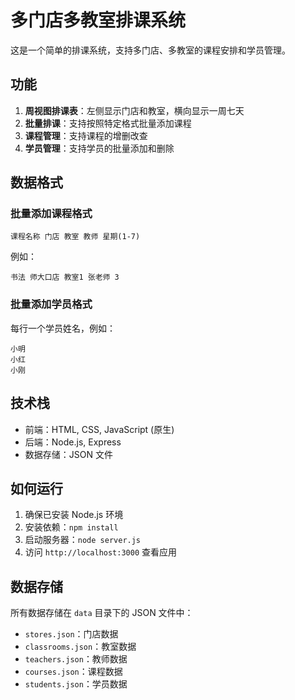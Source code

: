 # 多门店多教室排课系统

这是一个简单的排课系统，支持多门店、多教室的课程安排和学员管理。

## 功能

1. **周视图排课表**：左侧显示门店和教室，横向显示一周七天
2. **批量排课**：支持按照特定格式批量添加课程
3. **课程管理**：支持课程的增删改查
4. **学员管理**：支持学员的批量添加和删除

## 数据格式

### 批量添加课程格式
```
课程名称 门店 教室 教师 星期(1-7)
```

例如：
```
书法 师大口店 教室1 张老师 3
```

### 批量添加学员格式
每行一个学员姓名，例如：
```
小明
小红
小刚
```

## 技术栈

- 前端：HTML, CSS, JavaScript (原生)
- 后端：Node.js, Express
- 数据存储：JSON 文件

## 如何运行

1. 确保已安装 Node.js 环境
2. 安装依赖：`npm install`
3. 启动服务器：`node server.js`
4. 访问 `http://localhost:3000` 查看应用

## 数据存储

所有数据存储在 `data` 目录下的 JSON 文件中：

- `stores.json`：门店数据
- `classrooms.json`：教室数据
- `teachers.json`：教师数据
- `courses.json`：课程数据
- `students.json`：学员数据 